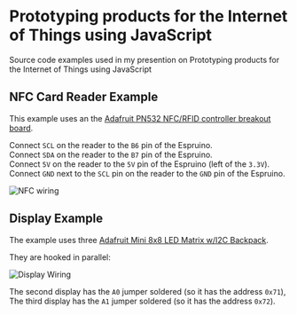 # Prototyping products for the Internet of Things using JavaScript

Source code examples used in my presention on Prototyping products for the Internet of Things using JavaScript

## NFC Card Reader Example

This example uses an the [Adafruit PN532 NFC/RFID controller breakout board](https://www.adafruit.com/product/364).

Connect `SCL` on the reader to the `B6` pin of the Espruino.   
Connect `SDA` on the reader to the `B7` pin of the Espruino.  
Connect `5V` on the reader to the `5V` pin of the Espruino (left of the `3.3V`).  
Connect `GND` next to the `SCL` pin on the reader to the `GND` pin of the Espruino.

![NFC wiring](https://farm1.staticflickr.com/977/28425769188_4765503bc3_k_d.jpg)

## Display Example

The example uses three [Adafruit Mini 8x8 LED Matrix w/I2C Backpack](https://www.adafruit.com/product/870).

They are hooked in parallel:

![Display Wiring](https://farm1.staticflickr.com/902/41407730335_514b9c5e40_k_d.jpg)

The second display has the `A0` jumper soldered (so it has the address `0x71`),
The third display has the `A1` jumper soldered (so it has the address `0x72`).
